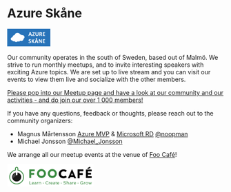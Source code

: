 # Azure Skåne

[![Azure Skåne logo](azureskane_small.png "Join Azure Skåne here")](https://www.meetup.com/Azure-Skane/)

Our community operates in the south of Sweden, based out of Malmö. We strive to run monthly meetups, and to invite interesting speakers with exciting Azure topics. We are set up to live stream and you can visit our events to view them live and socialize with the other members.

[Please pop into our Meetup page and have a look at our community and our activities - and do join our over 1 000 members!](https://www.meetup.com/Azure-Skane/)

If you have any questions, feedback or thoughts, please reach out to the community organizers:

* Magnus Mårtensson [Azure MVP](https://mvp.microsoft.com/en-us/PublicProfile/4038183) & [Microsoft RD](https://rd.microsoft.com/en-us/magnus-martensson) [@noopman](https://twitter.com/noopman)
* Michael Jonsson [@Michael_Jonsson](https://twitter.com/Michael_Jonsson)

We arrange all our meetup events at the venue of [Foo Café](https://foocafe.org/)!

[![Foo Café](foocafe.png "Foo Café")](https://foocafe.org/)
